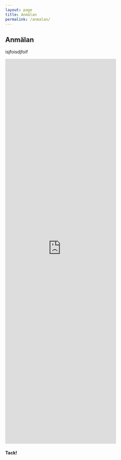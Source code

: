 ```yaml
---
layout: page
title: Anmälan
permalink: /anmalan/
---
```



## Anmälan
isjfoisdjfoif

<iframe src="https://docs.google.com/forms/d/e/1FAIpQLSew6i6Gxu7A-OyigZpUx7kKNky9EKE7QwD4Edt24xcBE63xNQ/viewform?embedded=true" width="70%" height="1221" frameborder="0" marginheight="0" marginwidth="0">Loading…</iframe>

#### Tack!
